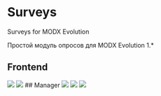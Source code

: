Surveys
=======

Surveys for MODX Evolution

Простой модуль опросов для MODX Evolution 1.*

## Frontend
<img src="http://i65.fastpic.ru/big/2014/1025/8f/b240525abe4404d9d64a0eb1eb5c668f.png">
<img src="http://i64.fastpic.ru/big/2014/1025/c8/60f9da6a20d920360684eec8f5f059c8.png">
## Manager
<img src="http://i65.fastpic.ru/big/2014/1025/17/984a57e2340f59c59ee7584f74a3f617.png">
<img src="http://i65.fastpic.ru/big/2014/1025/1a/015dec8adb2d8c7396fd79aad2cbd01a.png">
<img src="http://i65.fastpic.ru/big/2014/1025/a4/be582c588402f453ae1258740b1c17a4.png">
